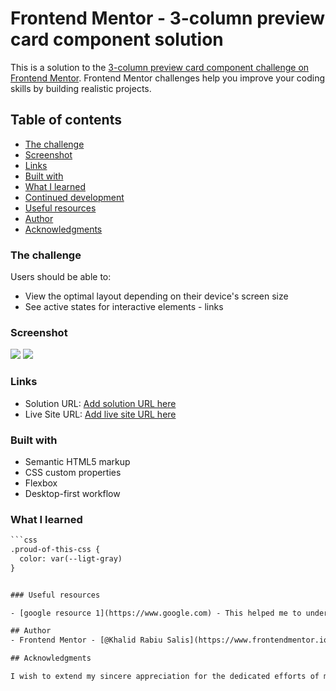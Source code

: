 # Frontend Mentor - 3-column preview card component solution

This is a solution to the [3-column preview card component challenge on Frontend Mentor](https://www.frontendmentor.io/challenges/3column-preview-card-component-pH92eAR2-). Frontend Mentor challenges help you improve your coding skills by building realistic projects. 

## Table of contents

  - [The challenge](#the-challenge)
  - [Screenshot](#screenshot)
  - [Links](#links)
  - [Built with](#built-with)
  - [What I learned](#what-i-learned)
  - [Continued development](#continued-development)
  - [Useful resources](#useful-resources)
- [Author](#author)
- [Acknowledgments](#acknowledgments)


### The challenge

Users should be able to:

- View the optimal layout depending on their device's screen size
- See active states for interactive elements - links

### Screenshot

![](./desktop-design.jpg)
![](./mobile-design.jpg)

### Links

- Solution URL: [Add solution URL here](https://github.com/Khalid-R-Salis/3-column-preview-card-component-main)
- Live Site URL: [Add live site URL here](https://your-live-site-url.com)

### Built with

- Semantic HTML5 markup
- CSS custom properties
- Flexbox
- Desktop-first workflow

### What I learned

```html
```css
.proud-of-this-css {
  color: var(--ligt-gray)
}


### Useful resources

- [google resource 1](https://www.google.com) - This helped me to understand more flexboox properties. I really liked this pattern and will use it going forward.

## Author
- Frontend Mentor - [@Khalid Rabiu Salis](https://www.frontendmentor.io/profile/Khalid-R-Salis)

## Acknowledgments

I wish to extend my sincere appreciation for the dedicated efforts of my esteemed mentor, Mr. Edion, and the entire team at the NUHB Foundation located in Jos. Recognizing and acknowledging their unwavering commitment and support is of paramount importance, as it not only strengthens our professional and personal bonds but also serves as a source of inspiration for continued collaboration and mutual growth.
